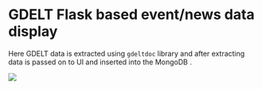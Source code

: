 # GDELT Flask based event/news data display

Here GDELT data is extracted using `gdeltdoc` library and after extracting data is passed on to UI and inserted into the MongoDB .

<img src="https://user-images.githubusercontent.com/94001814/170778639-8693ba38-a96f-40eb-a1d1-d11c9d2f3f1c.gif">

